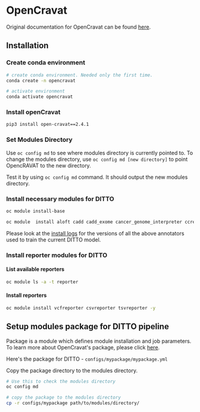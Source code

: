 # OpenCravat
Original documentation for OpenCravat can be found [here](https://open-cravat.readthedocs.io/en/latest/index.html).

## Installation

### Create conda environment
```sh
# create conda environment. Needed only the first time.
conda create -n opencravat

# activate environment
conda activate opencravat
```

### Install openCravat
```sh
pip3 install open-cravat==2.4.1
```
### Set Modules Directory

Use `oc config md` to see where modules directory is currently pointed to. To change the modules directory, use `oc
config md [new directory]` to point OpencRAVAT to the new directory.

Test it by using `oc config md` command. It should output the new modules directory.

### Install necessary modules for DITTO
```sh
oc module install-base

oc module  install aloft cadd cadd_exome cancer_genome_interpreter ccre_screen chasmplus civic clingen clinpred clinvar cosmic cosmic_gene cscape dann dann_coding dbscsnv dbsnp dgi ensembl_regulatory_build ess_gene exac_gene fathmm fathmm_xf_coding funseq2 genehancer gerp ghis gnomad gnomad3 gnomad_gene gtex gwas_catalog linsight loftool lrt mavedb metalr metasvm mutation_assessor mutationtaster mutpred1 mutpred_indel ncbigene ndex ndex_chd ndex_signor omim pangalodb phastcons phdsnpg phi phylop polyphen2 prec provean repeat revel rvis segway sift siphy spliceai uniprot vest cgc cgd varity_r
```

Please look at the [install logs](../docs/install_openCravat.logfile) for the versions of all the above annotators used to
train the current DITTO model.

### Install reporter modules for DITTO

#### List available reporters

```sh
oc module ls -a -t reporter
```

#### Install reporters

```sh
oc module install vcfreporter csvreporter tsvreporter -y
```

## Setup modules package for DITTO pipeline

Package is a module which defines module installation and job parameters. To learn more about OpenCravat's package,
please click [here](https://open-cravat.readthedocs.io/en/latest/Package.html).

Here's the package for DITTO - `configs/mypackage/mypackage.yml`

Copy the package directory to the modules directory.

```sh
# Use this to check the modules directory
oc config md

# copy the package to the modules directory
cp -r configs/mypackage path/to/modules/directory/
```
